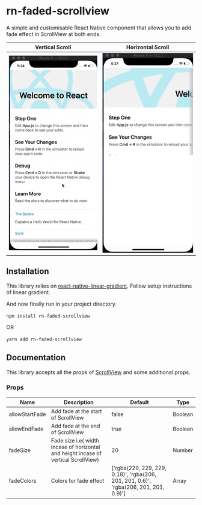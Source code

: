 # rn-faded-scrollview
A simple and customisable React Native component that allows you to add fade effect in ScrollView at both ends.

Vertical Scroll             |  Horizontal Scroll
:-------------------------:|:-------------------------:
![](assets/vertical.gif) | ![](assets/horizontal.gif)

## Installation
This library relies on [react-native-linear-gradient](https://github.com/react-native-community/react-native-linear-gradient). Follow setup instructions of linear gradient.

And now finally run in your project directory.

`npm install rn-faded-scrollview` 

OR

`yarn add rn-faded-scrollview` 

## Documentation
This library accepts all the props of [ScrollView](https://reactnative.dev/docs/scrollview) and some additional props.
### Props
| Name                      | Description                              | Default     | Type    |
|---------------------------|------------------------------------------|-------------|---------|
| allowStartFade               | Add fade at the start of ScrollView  | false           | Boolean  |
| allowEndFade               | Add fade at the end of ScrollView      | true       | Boolean  |
| fadeSize | Fade size i.e( width incase of horizontal and height incase of vertical ScrollView) | 20     | Number  |
| fadeColors          | Colors for fade effect        | ['rgba(229, 229, 229, 0.18)', 'rgba(206, 201, 201, 0.6)', 'rgba(206, 201, 201, 0.9)']     | Array  |

